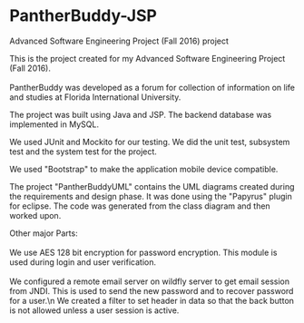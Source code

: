 # PantherBuddy-JSP
Advanced Software Engineering Project (Fall 2016) project

This is the project created for my Advanced Software Engineering Project (Fall 2016).<br></br>
PantherBuddy was developed as a forum for collection of information on life and studies at Florida International University.

The project was built using Java and JSP. The backend database was implemented in MySQL.

We used JUnit and Mockito for our testing. We did the unit test, subsystem test and the system test for the project.

We used "Bootstrap" to make the application mobile device compatible.

The project "PantherBuddyUML" contains the UML diagrams created during the requirements and design phase. It was done using the "Papyrus" plugin for eclipse.
The code was generated from the class diagram and then worked upon.


Other major Parts:<br></br>
We use AES 128 bit encryption for password encryption. This module is used during login and user verification.<br></br>
We configured a remote email server on wildfly server to get email session from JNDI. This is used to send the new password and to recover password for a user.\n
We created a filter to set header in data so that the back button is not allowed unless a user session is active.<br></br>
